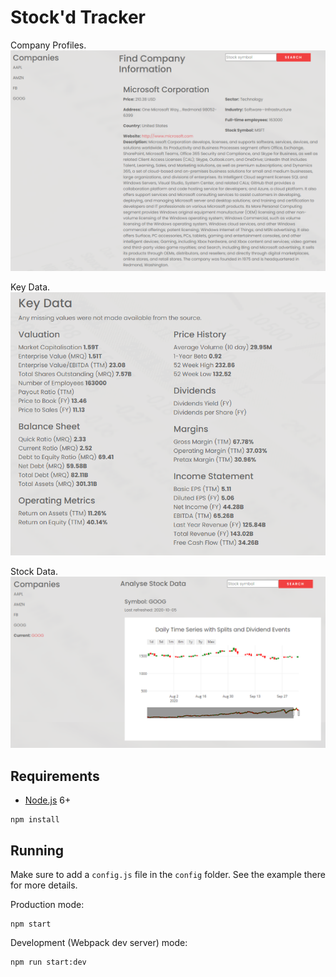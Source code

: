 # Stock'd Tracker

Company Profiles.
<img src="company-information.png"/>

Key Data.
<img src="technical-indicators.png"/>

Stock Data.
<img src="stock-data.png"/>


## Requirements

- [Node.js](https://nodejs.org/en/) 6+

```shell
npm install
```


## Running

Make sure to add a `config.js` file in the `config` folder. See the example there for more details.

Production mode:

```shell
npm start
```

Development (Webpack dev server) mode:

```shell
npm run start:dev
```
